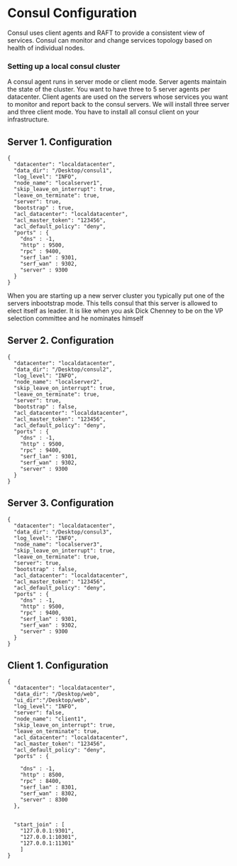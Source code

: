 # Consul Configuration

 Consul uses client agents and RAFT to provide a consistent view of services.
 Consul can monitor and change services topology based on health of individual nodes.

### Setting up a local consul cluster

A consul agent runs in server mode or client mode. Server agents maintain the state of the cluster. You want to have three to 5 server agents per datacenter. Client agents are used on the servers whose services you want to monitor and report back to the consul servers. We will install three server and three client mode. You have to install all consul client on your infrastructure.

## Server 1. Configuration

```
{
  "datacenter": "localdatacenter",
  "data_dir": "/Desktop/consul1",
  "log_level": "INFO",
  "node_name": "localserver1",
  "skip_leave_on_interrupt": true,
  "leave_on_terminate": true,
  "server": true,
  "bootstrap" : true,
  "acl_datacenter": "localdatacenter",
  "acl_master_token": "123456",
  "acl_default_policy": "deny",
  "ports" : {
    "dns" : -1,
    "http" : 9500,
    "rpc" : 9400,
    "serf_lan" : 9301,
    "serf_wan" : 9302,
    "server" : 9300
  }
}
```

When you are starting up a new server cluster you typically put one of the servers inbootstrap mode. This tells consul that this server is allowed to elect itself as leader. It is like when you ask Dick Chenney to be on the VP selection committee and he nominates himself

## Server 2. Configuration

```
{
  "datacenter": "localdatacenter",
  "data_dir": "/Desktop/consul2",
  "log_level": "INFO",
  "node_name": "localserver2",
  "skip_leave_on_interrupt": true,
  "leave_on_terminate": true,
  "server": true,
  "bootstrap" : false,
  "acl_datacenter": "localdatacenter",
  "acl_master_token": "123456",
  "acl_default_policy": "deny",
  "ports" : {
    "dns" : -1,
    "http" : 9500,
    "rpc" : 9400,
    "serf_lan" : 9301,
    "serf_wan" : 9302,
    "server" : 9300
  }
}
```

## Server 3. Configuration
```
{
  "datacenter": "localdatacenter",
  "data_dir": "/Desktop/consul3",
  "log_level": "INFO",
  "node_name": "localserver3",
  "skip_leave_on_interrupt": true,
  "leave_on_terminate": true,
  "server": true,
  "bootstrap" : false,
  "acl_datacenter": "localdatacenter",
  "acl_master_token": "123456",
  "acl_default_policy": "deny",
  "ports" : {
    "dns" : -1,
    "http" : 9500,
    "rpc" : 9400,
    "serf_lan" : 9301,
    "serf_wan" : 9302,
    "server" : 9300
  }
}
```

## Client 1. Configuration

```
{
  "datacenter": "localdatacenter",
  "data_dir": "/Desktop/web",
  "ui_dir":"/Desktop/web",
  "log_level": "INFO",
  "server": false,
  "node_name": "client1",
  "skip_leave_on_interrupt": true,
  "leave_on_terminate": true,
  "acl_datacenter": "localdatacenter",
  "acl_master_token": "123456",
  "acl_default_policy": "deny",
  "ports" : {

    "dns" : -1,
    "http" : 8500,
    "rpc" : 8400,
    "serf_lan" : 8301,
    "serf_wan" : 8302,
    "server" : 8300
  },


  "start_join" : [
    "127.0.0.1:9301",
    "127.0.0.1:10301",
    "127.0.0.1:11301"
    ]
}
```
